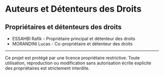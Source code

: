 # Auteurs et Détenteurs des Droits

## Propriétaires et détenteurs des droits
- ESSAHBI Rafik - Propriétaire principal et détenteur des droits
- MORANDINI Lucas - Co-propriétaire et détenteur des droits

---
Ce projet est protégé par une licence propriétaire restrictive. Toute utilisation, reproduction ou modification sans autorisation écrite explicite des propriétaires est strictement interdite.